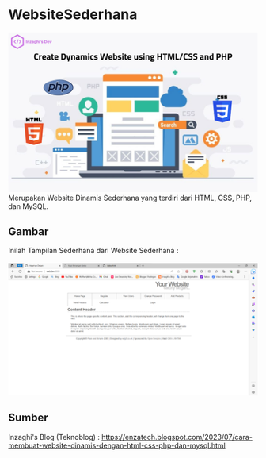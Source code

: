 # WebsiteSederhana
![Create Dynamics Website](./images/create-dynamic-pages-using-html-css-php-mysql.png)
Merupakan Website Dinamis Sederhana yang terdiri dari HTML, CSS, PHP, dan MySQL.

## Gambar
Inilah Tampilan Sederhana dari Website Sederhana :
\
\
![Simple Website](./images/dynamic-simple-website.png)

## Sumber
Inzaghi's Blog (Teknoblog) :
https://enzatech.blogspot.com/2023/07/cara-membuat-website-dinamis-dengan-html-css-php-dan-mysql.html
